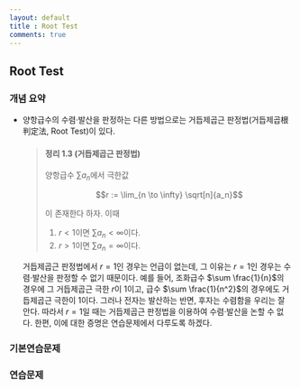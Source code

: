 ```yaml
---
layout: default
title : Root Test
comments: true
---
```


## Root Test

### 개념 요약

- 양항급수의 수렴·발산을 판정하는 다른 방법으로는 거듭제곱근 판정법(거듭제곱根 判定法, Root Test)이 있다. 

    > #### 정리 1.3 (거듭제곱근 판정법)
    >
    > 양항급수 $\sum a_n$에서 극한값
    >
    > $$r := \lim_{n \to \infty} \sqrt[n]{a_n}$$
    > 
    > 이 존재한다 하자. 이때 
    > 1. $r < 1$이면 $\sum a_n < \infty$이다.
    > 2. $r > 1$이면 $\sum a_n = \infty$이다.

    거듭제곱근 판정법에서 $r = 1$인 경우는 언급이 없는데, 그 이유는 $r = 1$인 경우는 수렴·발산을 판정할 수 없기 때문이다. 예를 들어, 조화급수 $\sum \frac{1}{n}$의 경우에 그 거듭제곱근 극한 $r$이 $1$이고, 급수 $\sum \frac{1}{n^2}$의 경우에도 거듭제곱근 극한이 $1$이다. 그러나 전자는 발산하는 반면, 후자는 수렴함을 우리는 잘 안다. 따라서 $r = 1$일 때는 거듭제곱근 판정법을 이용하여 수렴·발산을 논할 수 없다. 한편, 이에 대한 증명은 연습문제에서 다루도록 하겠다.

### 기본연습문제

### 연습문제